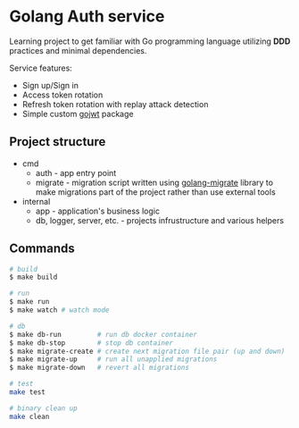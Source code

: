 # Golang Auth service
Learning project to get familiar with Go programming language utilizing __DDD__ practices and minimal dependencies.

Service features:
* Sign up/Sign in
* Access token rotation
* Refresh token rotation with replay attack detection
* Simple custom [gojwt](https://github.com/adrone13/gojwt) package

## Project structure
* cmd
  * auth - app entry point
  * migrate - migration script written using [golang-migrate](https://github.com/golang-migrate/migrate) library to make migrations part of the project rather than use external tools
* internal
  * app - application's business logic
  * db, logger, server, etc. - projects infrustructure and various helpers

## Commands
```bash
# build
$ make build

# run
$ make run
$ make watch # watch mode

# db
$ make db-run         # run db docker container
$ make db-stop        # stop db container
$ make migrate-create # create next migration file pair (up and down)
$ make migrate-up     # run all unapplied migrations
$ make migrate-down   # revert all migrations

# test
make test

# binary clean up
make clean
```

